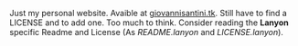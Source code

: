 Just my personal website.
Avaible at [giovannisantini.tk](http://giovannisantini.tk).
Still have to find a LICENSE and to add one. Too much to think.
Consider reading the **Lanyon** specific Readme and License (As *README.lanyon* and *LICENSE.lanyon*).
